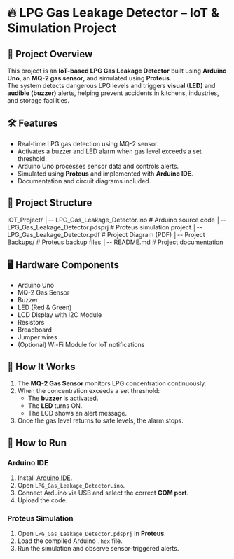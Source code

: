 # 🔥 LPG Gas Leakage Detector – IoT & Simulation Project

## 📌 Project Overview
This project is an **IoT-based LPG Gas Leakage Detector** built using **Arduino Uno**, an **MQ-2 gas sensor**, and simulated using **Proteus**.  
The system detects dangerous LPG levels and triggers **visual (LED)** and **audible (buzzer)** alerts, helping prevent accidents in kitchens, industries, and storage facilities.

## 🛠 Features
- Real-time LPG gas detection using MQ-2 sensor.
- Activates a buzzer and LED alarm when gas level exceeds a set threshold.
- Arduino Uno processes sensor data and controls alerts.
- Simulated using **Proteus** and implemented with **Arduino IDE**.
- Documentation and circuit diagrams included.

## 📂 Project Structure
IOT_Project/
│-- LPG_Gas_Leakage_Detector.ino # Arduino source code
│-- LPG_Gas_Leakage_Detector.pdsprj # Proteus simulation project
│-- LPG_Gas_Leakage_Detector.pdf # Project Diagram (PDF)
│-- Project Backups/ # Proteus backup files
│-- README.md # Project documentation


## 🖥 Hardware Components
- Arduino Uno
- MQ-2 Gas Sensor
- Buzzer
- LED (Red & Green)
- LCD Display with I2C Module
- Resistors
- Breadboard
- Jumper wires
- (Optional) Wi-Fi Module for IoT notifications

## 🔧 How It Works
1. The **MQ-2 Gas Sensor** monitors LPG concentration continuously.
2. When the concentration exceeds a set threshold:
   - The **buzzer** is activated.
   - The **LED** turns ON.
   - The LCD shows an alert message.
3. Once the gas level returns to safe levels, the alarm stops.

## 🚀 How to Run
### **Arduino IDE**
1. Install [Arduino IDE](https://www.arduino.cc/en/software).
2. Open `LPG_Gas_Leakage_Detector.ino`.
3. Connect Arduino via USB and select the correct **COM port**.
4. Upload the code.

### **Proteus Simulation**
1. Open `LPG_Gas_Leakage_Detector.pdsprj` in **Proteus**.
2. Load the compiled Arduino `.hex` file.
3. Run the simulation and observe sensor-triggered alerts.


